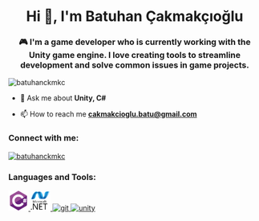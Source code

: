 <h1 align="center">Hi 👋, I'm Batuhan Çakmakçıoğlu</h1>
<h3 align="center">🎮 I'm a game developer who is currently working with the Unity game engine. I love creating tools to streamline development and solve common issues in game projects.</h3>

<p align="left"> <img src="https://komarev.com/ghpvc/?username=batuhanckmkc&label=Profile%20views&color=0e75b6&style=flat" alt="batuhanckmkc" /> </p>

- 💬 Ask me about **Unity, C#**

- 📫 How to reach me **cakmakcioglu.batu@gmail.com**

<h3 align="left">Connect with me:</h3>
<p align="left">
<a href="https://linkedin.com/in/batuhanckmkc" target="blank"><img align="center" src="https://raw.githubusercontent.com/rahuldkjain/github-profile-readme-generator/master/src/images/icons/Social/linked-in-alt.svg" alt="batuhanckmkc" height="30" width="40" /></a>
</p>

<h3 align="left">Languages and Tools:</h3>
<p align="left"> <a href="https://www.w3schools.com/cs/" target="_blank" rel="noreferrer"> <img src="https://raw.githubusercontent.com/devicons/devicon/master/icons/csharp/csharp-original.svg" alt="csharp" width="40" height="40"/> </a> <a href="https://dotnet.microsoft.com/" target="_blank" rel="noreferrer"> <img src="https://raw.githubusercontent.com/devicons/devicon/master/icons/dot-net/dot-net-original-wordmark.svg" alt="dotnet" width="40" height="40"/> </a> <a href="https://git-scm.com/" target="_blank" rel="noreferrer"> <img src="https://www.vectorlogo.zone/logos/git-scm/git-scm-icon.svg" alt="git" width="40" height="40"/> </a> <a href="https://unity.com/" target="_blank" rel="noreferrer"> <img src="https://www.vectorlogo.zone/logos/unity3d/unity3d-icon.svg" alt="unity" width="40" height="40"/> </a> </p>
